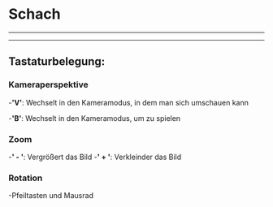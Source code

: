 # Schach
***
***

## **Tastaturbelegung:**
### Kameraperspektive
  -**'V'**:   Wechselt in den Kameramodus, in dem man sich umschauen kann
  
  -**'B'**:   Wechselt in den Kameramodus, um zu spielen
  
### Zoom
  -**' - '**:   Vergrößert das Bild
  -**' + '**:   Verkleinder das Bild
  
### Rotation
  -Pfeiltasten und Mausrad
